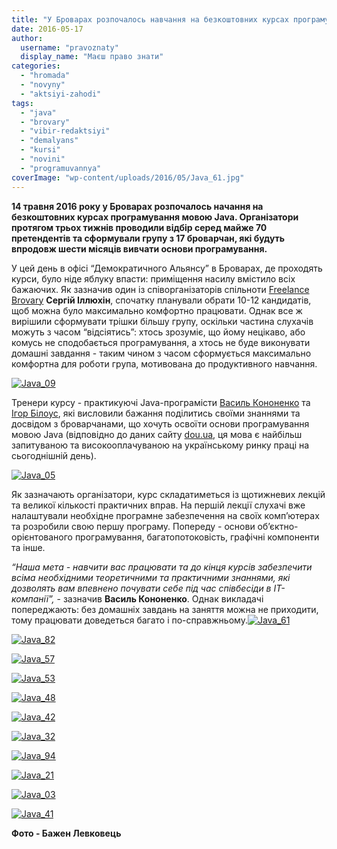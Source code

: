 ```yaml
---
title: "У Броварах розпочалось навчання на безкоштовних курсах програмування мовою Java"
date: 2016-05-17
author: 
  username: "pravoznaty"
  display_name: "Маєш право знати"
categories: 
  - "hromada"
  - "novyny"
  - "aktsiyi-zahodi"
tags: 
  - "java"
  - "brovary"
  - "vibir-redaktsiyi"
  - "demalyans"
  - "kursi"
  - "novini"
  - "programuvannya"
coverImage: "wp-content/uploads/2016/05/Java_61.jpg"
---
```


**14 травня 2016 року у Броварах розпочалось начання на безкоштовних курсах програмування мовою Java. Організатори протягом трьох тижнів проводили відбір серед майже 70 претендентів та сформували групу з 17 броварчан, які будуть впродовж шести місяців вивчати основи програмування.**

У цей день в офісі “Демократичного Альянсу” в Броварах, де проходять курси, було ніде яблуку впасти: приміщення насилу вмістило всіх бажаючих. Як зазначив один із співорганізаторів спільноти [Freelance Brovary](https://www.facebook.com/FreelanceBrovary/?fref=ts) **Сергій Іллюхін**, спочатку планували обрати 10-12 кандидатів, щоб можна було максимально комфортно працювати. Однак все ж вирішили сформувати трішки більшу групу, оскільки частина слухачів можуть з часом “відсіятись”: хтось зрозуміє, що йому нецікаво, або комусь не сподобається програмування, а хтось не буде виконувати домашні завдання - таким чином з часом сформується максимально комфортна для роботи група, мотивована до продуктивного навчання.

[![Java_09](https://mpz.brovary.org/wp-content/uploads/2016/05/Java_09.jpg)](https://mpz.brovary.org/wp-content/uploads/2016/05/Java_09.jpg)

Тренери курсу - практикуючі Java-програмісти [Василь Кононенко](https://www.facebook.com/vasya.kononenko.1?fref=ts) та [Ігор Білоус](https://www.facebook.com/ihorvanbios?fref=ts), які висловили бажання поділитись своїми знаннями та досвідом з броварчанами, що хочуть освоїти основи програмування мовою Java (відповідно до даних сайту [dou.ua](https://jobs.dou.ua/salaries/dynamics/), ця мова є найбільш запитуваною та високооплачуваною на українському ринку праці на сьогоднішній день).

[![Java_05](https://mpz.brovary.org/wp-content/uploads/2016/05/Java_05.jpg)](https://mpz.brovary.org/wp-content/uploads/2016/05/Java_05.jpg)

Як зазначають організатори, курс складатиметься із щотижневих лекцій та великої кількості практичних вправ. На першій лекції слухачі вже налаштували необхідне програмне забезпечення на своїх комп’ютерах та розробили свою першу програму. Попереду - основи об’єктно-орієнтованого програмування, багатопотоковість, графічні компоненти та інше.

_“Наша мета - навчити вас працювати та до кінця курсів забезпечити всіма необхідними теоретичними та практичними знаннями, які дозволять вам впевнено почувати себе під час співбесіди в ІТ-компанії”,_ - зазначив **Василь Кононенко**. Однак викладачі попереджають: без домашніх завдань на заняття можна не приходити, тому працювати доведеться багато і по-справжньому.[![Java_61](https://mpz.brovary.org/wp-content/uploads/2016/05/Java_61.jpg)](https://mpz.brovary.org/wp-content/uploads/2016/05/Java_61.jpg)

[![Java_82](https://mpz.brovary.org/wp-content/uploads/2016/05/Java_82.jpg)](https://mpz.brovary.org/wp-content/uploads/2016/05/Java_82.jpg)

[![Java_57](https://mpz.brovary.org/wp-content/uploads/2016/05/Java_57.jpg)](https://mpz.brovary.org/wp-content/uploads/2016/05/Java_57.jpg)

[![Java_53](https://mpz.brovary.org/wp-content/uploads/2016/05/Java_53.jpg)](https://mpz.brovary.org/wp-content/uploads/2016/05/Java_53.jpg)

[![Java_48](https://mpz.brovary.org/wp-content/uploads/2016/05/Java_48.jpg)](https://mpz.brovary.org/wp-content/uploads/2016/05/Java_48.jpg)

[![Java_42](https://mpz.brovary.org/wp-content/uploads/2016/05/Java_42.jpg)](https://mpz.brovary.org/wp-content/uploads/2016/05/Java_42.jpg)

[![Java_32](https://mpz.brovary.org/wp-content/uploads/2016/05/Java_32.jpg)](https://mpz.brovary.org/wp-content/uploads/2016/05/Java_32.jpg)

[![Java_94](https://mpz.brovary.org/wp-content/uploads/2016/05/Java_94.jpg)](https://mpz.brovary.org/wp-content/uploads/2016/05/Java_94.jpg)

[![Java_21](https://mpz.brovary.org/wp-content/uploads/2016/05/Java_21.jpg)](https://mpz.brovary.org/wp-content/uploads/2016/05/Java_21.jpg)

[![Java_03](https://mpz.brovary.org/wp-content/uploads/2016/05/Java_03.jpg)](https://mpz.brovary.org/wp-content/uploads/2016/05/Java_03.jpg)

[![Java_41](https://mpz.brovary.org/wp-content/uploads/2016/05/Java_41.jpg)](https://mpz.brovary.org/wp-content/uploads/2016/05/Java_41.jpg)

**Фото - Бажен Левковець**
